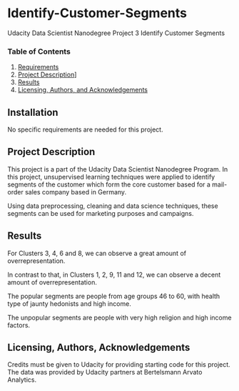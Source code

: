# Identify-Customer-Segments
Udacity Data Scientist Nanodegree Project 3 Identify Customer Segments

### Table of Contents

1. [Requirements](#requirements)
2. [Project Description](#motivation)]
3. [Results](#results)
4. [Licensing, Authors, and Acknowledgements](#licensing)

## Installation <a name="installation"></a>

No specific requirements are needed for this project. 

## Project Description<a name="motivation"></a>

This project is a part of the Udacity Data Scientist Nanodegree Program. In this project, unsupervised learning techniques were applied to identify segments of the customer which form the core customer based for a mail-order sales company based in Germany.

Using data preprocessing, cleaning and data science techniques, these segments can be used for marketing purposes and campaigns.


## Results<a name="results"></a>

For Clusters 3, 4, 6 and 8, we can observe a great amount of overrepresentation.

In contrast to that, in Clusters 1, 2, 9, 11 and 12, we can observe a decent amount of overrepresentation.

The popular segments are people from age groups 46 to 60, with health type of jaunty hedonists and high income.

The unpopular segments are people with very high religion and high income factors.

## Licensing, Authors, Acknowledgements<a name="licensing"></a>

Credits must be given to Udacity for providing starting code for this project. The data was provided by Udacity partners at Bertelsmann Arvato Analytics.

